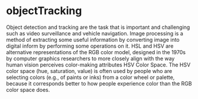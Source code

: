 # objectTracking
Object detection and tracking are the task that is important and challenging such as video surveillance and vehicle navigation.
Image processing is a method of extracting some useful information by converting image into digital inform by performing some operations on it.
HSL and HSV are alternative representations of the RGB color model, designed in the 1970s by computer graphics researchers to more closely align with the way human vision perceives color-making attributes
HSV Color Space. The HSV color space (hue, saturation, value) is often used by people who are selecting colors (e.g., of paints or inks) from a color wheel or palette, because it corresponds better to how people experience color than the RGB color space does.
